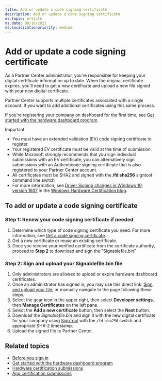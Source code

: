 ```yaml
---
title: Add or update a code signing certificate
description: Add or update a code signing certificate
ms.topic: article
ms.date: 09/10/2021
ms.localizationpriority: medium
---
```


# Add or update a code signing certificate

As a Partner Center administrator, you're responsible for keeping your digital certificate information up to date. When the original certificate expires, you'll need to get a new certificate and upload a new file signed with your new digital certificate.

Partner Center supports multiple certificates associated with a single account.  If you want to add additional certificates using this same process.

If you're registering your company on dashboard for the first time, see [Get started with the hardware dashboard program](get-started-with-the-hardware-dashboard.md).

> [!IMPORTANT]
> * You must have an extended validation (EV) code signing certificate to register.
> * Your registered EV certificate must be valid at the time of submission.
> * While Microsoft strongly recommends that you sign individual submissions with an EV certificate, you can alternatively sign submissions with an Authenticode signing certificate that is also registered to your Partner Center account.
> * All certificates must be SHA2 and signed with the **/fd sha256** signtool command line switch
> * For more information, see [Driver Signing changes in Windows 10, version 1607](https://techcommunity.microsoft.com/t5/windows-hardware-certification/driver-signing-changes-in-windows-10-version-1607/ba-p/364894) in the [Windows Hardware Certification blog](https://techcommunity.microsoft.com/t5/windows-hardware-certification/bg-p/WindowsHardwareCertification).

## To add or update a code signing certificate

### Step 1: Renew your code signing certificate if needed  

1. Determine which type of code signing certificate you need. For more information, see [Get a code signing certificate](./get-a-code-signing-certificate.md).
1. Get a new certificate or reuse an existing certificate.
1. Once you receive your verified certificate from the certificate authority, proceed to **Step 2** to download and sign the "Signablefile.bin"

### Step 2: Sign and upload your Signablefile.bin file

1. Only administrators are allowed to upload or expire hardware dashboard certificates.
1. Once an administrator has signed in, you may use this direct link: [Sign and upload your file](https://partner.microsoft.com/dashboard/account/CertificateUpload), or manually navigate to the page following these steps.
1. Select the gear icon in the upper right, then select **Developer settings**, then **Manage Certificates** on the left pane.
1. Select the **Add a new certificate** button, then select the **Next** button.
1. Download the *Signablefile.bin* and sign it with the new digital certificate for your company using [SignTool](https://docs.microsoft.com/windows/win32/seccrypto/signtool) with the `/fd sha256` switch and appropriate SHA-2 timestamp.
1. Upload the signed file to Partner Center.

## Related topics

* [Before you sign in](./get-started-with-the-hardware-dashboard.md)
* [Get started with the hardware dashboard program](get-started-with-the-hardware-dashboard.md)
* [Hardware certification submissions](./hardware-certification-submissions.md)
* [App certification submissions](https://techcommunity.microsoft.com/t5/windows-hardware-certification/bg-p/WindowsHardwareCertification)
